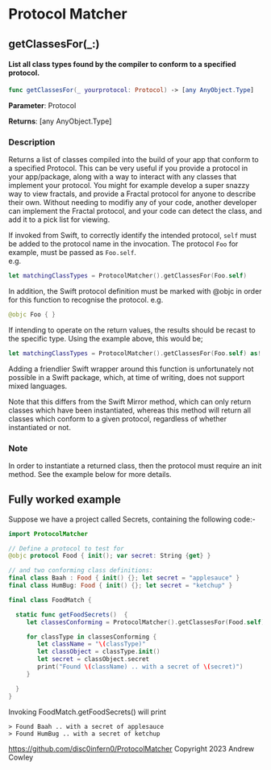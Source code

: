 
#  Protocol Matcher

## getClassesFor(_:)
#### List all class types found by the compiler to conform to a specified protocol.
```swift
func getClassesFor(_ yourprotocol: Protocol) -> [any AnyObject.Type]
```
**Parameter**: Protocol

**Returns**: [any AnyObject.Type]
### Description
Returns a list of classes compiled into the build of your app that conform to a specified Protocol. 
This can be very useful if you provide a protocol in your app/package, along with a way to interact with any classes that implement your protocol. 
You might for example develop a super snazzy way to view fractals, and provide a Fractal protocol for anyone to describe their own.
Without needing to modifiy any of your code, another developer can implement the Fractal protocol, and your code can detect the class, and add it to a pick list for viewing. 

If invoked from Swift, to correctly identify the intended protocol, ```self``` must be added to the protocol name in the invocation. The protocol ```Foo``` for example, must be passed as ```Foo.self```. \
e.g.
```swift
let matchingClassTypes = ProtocolMatcher().getClassesFor(Foo.self)
```
In addition, the Swift protocol definition must be marked with @objc in order for this function to recognise the protocol. e.g. 
```swift 
@objc Foo { }
```

If intending to operate on the return values, the results should be recast to the specific type. Using the example above, this would be; 
```swift 
let matchingClassTypes = ProtocolMatcher().getClassesFor(Foo.self) as! [any Foo.Type]
```

Adding a friendlier Swift wrapper around this function is unfortunately not possible in a Swift package, which, at time of writing, does not support mixed languages.

Note that this differs from the Swift Mirror method, which can only return classes which have been instantiated, whereas this method will return all classes which conform to a given protocol, regardless of whether instantiated or not. 
 

### Note
In order to instantiate a returned class, then the protocol must require an init method.
See the example below for more details. 



 
 ## Fully worked example 
Suppose we have a project called Secrets, containing the following code:-
 ```swift
import ProtocolMatcher

// Define a protocol to test for
@objc protocol Food { init(); var secret: String {get} }

// and two conforming class definitions:
final class Baah : Food { init() {}; let secret = "applesauce" }
final class HumBug: Food { init() {}; let secret = "ketchup" }

final class FoodMatch {

   static func getFoodSecrets()  {
      let classesConforming = ProtocolMatcher().getClassesFor(Food.self) as! [any Food.Type]

      for classType in classesConforming {
         let className = "\(classType)"
         let classObject = classType.init()
         let secret = classObject.secret
         print("Found \(className) .. with a secret of \(secret)")
      }

   }
}

 ```
 
Invoking FoodMatch.getFoodSecrets()  will print 
```
> Found Baah .. with a secret of applesauce
> Found HumBug .. with a secret of ketchup
```


https://github.com/disc0infern0/ProtocolMatcher
Copyright 2023 Andrew Cowley
